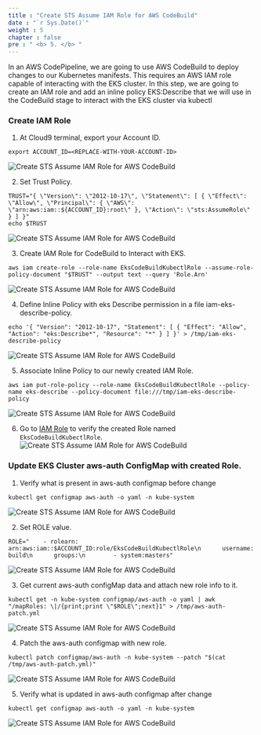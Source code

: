 ```yaml
---
title : "Create STS Assume IAM Role for AWS CodeBuild"
date : "`r Sys.Date()`"
weight : 5
chapter : false
pre : " <b> 5. </b> "
---
```

In an AWS CodePipeline, we are going to use AWS CodeBuild to deploy changes to our Kubernetes manifests.
This requires an AWS IAM role capable of interacting with the EKS cluster.
In this step, we are going to create an IAM role and add an inline policy EKS:Describe that we will use in the CodeBuild stage to interact with the EKS cluster via kubectl

### Create IAM Role
1. At Cloud9 terminal, export your Account ID.
```
export ACCOUNT_ID=<REPLACE-WITH-YOUR-ACCOUNT-ID>
```
![Create STS Assume IAM Role for AWS CodeBuild](../images/5.createstsassumerole/5.1.createstsassumerole.png?pc=90pt)

2. Set Trust Policy.
```
TRUST="{ \"Version\": \"2012-10-17\", \"Statement\": [ { \"Effect\": \"Allow\", \"Principal\": { \"AWS\": \"arn:aws:iam::${ACCOUNT_ID}:root\" }, \"Action\": \"sts:AssumeRole\" } ] }"
echo $TRUST
```
![Create STS Assume IAM Role for AWS CodeBuild](../images/5.createstsassumerole/5.2.createstsassumerole.png?pc=90pt)

3. Create IAM Role for CodeBuild to Interact with EKS.
```
aws iam create-role --role-name EksCodeBuildKubectlRole --assume-role-policy-document "$TRUST" --output text --query 'Role.Arn'
```
![Create STS Assume IAM Role for AWS CodeBuild](../images/5.createstsassumerole/5.3.createstsassumerole.png?pc=90pt)

4. Define Inline Policy with eks Describe permission in a file iam-eks-describe-policy.
```
echo '{ "Version": "2012-10-17", "Statement": [ { "Effect": "Allow", "Action": "eks:Describe*", "Resource": "*" } ] }' > /tmp/iam-eks-describe-policy
```
![Create STS Assume IAM Role for AWS CodeBuild](../images/5.createstsassumerole/5.4.createstsassumerole.png?pc=90pt)

5. Associate Inline Policy to our newly created IAM Role.
```
aws iam put-role-policy --role-name EksCodeBuildKubectlRole --policy-name eks-describe --policy-document file:///tmp/iam-eks-describe-policy
```
![Create STS Assume IAM Role for AWS CodeBuild](../images/5.createstsassumerole/5.5.createstsassumerole.png?pc=90pt)

6. Go to [IAM Role](https://us-east-1.console.aws.amazon.com/iam/home?region=ap-southeast-1#/roles) to verify the created Role named ```EksCodeBuildKubectlRole```.
![Create STS Assume IAM Role for AWS CodeBuild](../images/5.createstsassumerole/5.6.createstsassumerole.png?pc=90pt)


### Update EKS Cluster aws-auth ConfigMap with created Role.
1. Verify what is present in aws-auth configmap before change
```
kubectl get configmap aws-auth -o yaml -n kube-system
```
![Create STS Assume IAM Role for AWS CodeBuild](../images/5.createstsassumerole/5.7.createstsassumerole.png?pc=90pt)

2. Set ROLE value.
```
ROLE="    - rolearn: arn:aws:iam::$ACCOUNT_ID:role/EksCodeBuildKubectlRole\n      username: build\n      groups:\n        - system:masters"
```
![Create STS Assume IAM Role for AWS CodeBuild](../images/5.createstsassumerole/5.8.createstsassumerole.png?pc=90pt)

3. Get current aws-auth configMap data and attach new role info to it.
```
kubectl get -n kube-system configmap/aws-auth -o yaml | awk "/mapRoles: \|/{print;print \"$ROLE\";next}1" > /tmp/aws-auth-patch.yml
```
![Create STS Assume IAM Role for AWS CodeBuild](../images/5.createstsassumerole/5.9.createstsassumerole.png?pc=90pt)

4. Patch the aws-auth configmap with new role.
```
kubectl patch configmap/aws-auth -n kube-system --patch "$(cat /tmp/aws-auth-patch.yml)"
```
![Create STS Assume IAM Role for AWS CodeBuild](../images/5.createstsassumerole/5.10.createstsassumerole.png?pc=90pt)

5. Verify what is updated in aws-auth configmap after change
```
kubectl get configmap aws-auth -o yaml -n kube-system
```
![Create STS Assume IAM Role for AWS CodeBuild](../images/5.createstsassumerole/5.11.createstsassumerole.png?pc=90pt)
